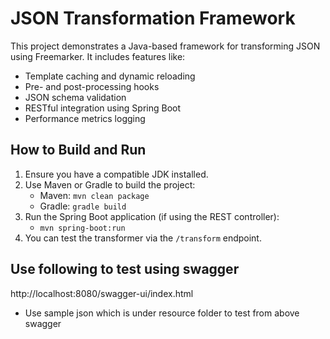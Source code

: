 # JSON Transformation Framework

This project demonstrates a Java-based framework for transforming JSON using Freemarker. It includes features like:
- Template caching and dynamic reloading
- Pre- and post-processing hooks
- JSON schema validation
- RESTful integration using Spring Boot
- Performance metrics logging

## How to Build and Run

1. Ensure you have a compatible JDK installed.
2. Use Maven or Gradle to build the project:
    - Maven: `mvn clean package`
    - Gradle: `gradle build`
3. Run the Spring Boot application (if using the REST controller):
    - `mvn spring-boot:run`
4. You can test the transformer via the `/transform` endpoint.


## Use following to test using swagger
http://localhost:8080/swagger-ui/index.html
- Use sample json which is under resource folder to test from
  above swagger